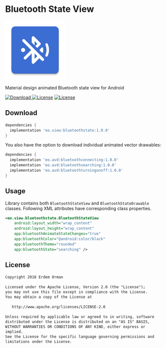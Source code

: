 # Bluetooth State View
![Icon](/sample/src/main/res/mipmap-xxxhdpi/ic_launcher.png)

Material design animated Bluetooth state view for Android

[ ![Download](https://api.bintray.com/packages/eo/view/bluetoothstate/images/download.svg) ](https://bintray.com/eo/view/bluetoothstate/_latestVersion)
[![License](https://img.shields.io/badge/license-Apache%202.0-green.svg)](https://github.com/eo/battery-meter-view/blob/master/LICENSE)
[![License](https://img.shields.io/badge/minSdkVersion-19-red.svg)](https://developer.android.com/about/dashboards/)

Download
--------
```groovy
dependencies {
  implementation 'eo.view:bluetoothstate:1.0.0'
}
```

You also have the option to download individual animated vector drawables:
```groovy
dependencies {
  implementation 'eo.avd:bluetoothconnecting:1.0.0'
  implementation 'eo.avd:bluetoothsearching:1.0.0'
  implementation 'eo.avd:bluetoothturningonoff:1.0.0'
}
```

Usage
-----
Library contains both `BluetoothStateView` and `BluetoothStateDrawable` classes. Following XML attributes have corresponding class properties.

```xml
<eo.view.bluetoothstate.BluetoothStateView
    android:layout_width="wrap_content"
    android:layout_height="wrap_content"
    app:bluetoothAnimateStateChanges="true"
    app:bluetoothColor="@android:color/black"
    app:bluetoothTheme="rounded"
    app:bluetoothState="searching" />
```

License
-------

    Copyright 2018 Erdem Orman

    Licensed under the Apache License, Version 2.0 (the "License");
    you may not use this file except in compliance with the License.
    You may obtain a copy of the License at

       http://www.apache.org/licenses/LICENSE-2.0

    Unless required by applicable law or agreed to in writing, software
    distributed under the License is distributed on an "AS IS" BASIS,
    WITHOUT WARRANTIES OR CONDITIONS OF ANY KIND, either express or implied.
    See the License for the specific language governing permissions and
    limitations under the License.
